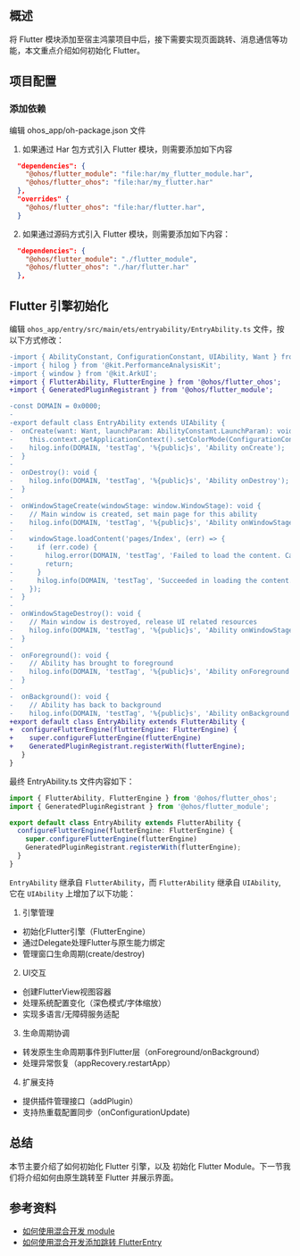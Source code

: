 ## 概述

将 Flutter 模块添加至宿主鸿蒙项目中后，接下需要实现页面跳转、消息通信等功能，本文重点介绍如何初始化 Flutter。


## 项目配置


### 添加依赖

编辑 ohos_app/oh-package.json 文件

1. 如果通过 Har 包方式引入 Flutter 模块，则需要添加如下内容

```json
  "dependencies": {
    "@ohos/flutter_module": "file:har/my_flutter_module.har",
    "@ohos/flutter_ohos": "file:har/my_flutter.har"
  },
  "overrides" {
    "@ohos/flutter_ohos": "file:har/flutter.har",
  }
```

2. 如果通过源码方式引入 Flutter 模块，则需要添加如下内容：

```json
  "dependencies": {
    "@ohos/flutter_module": "./flutter_module",
    "@ohos/flutter_ohos": "./har/flutter.har"
  },
```

## Flutter 引擎初始化

编辑 `ohos_app/entry/src/main/ets/entryability/EntryAbility.ts` 文件，按以下方式修改：

```diff
-import { AbilityConstant, ConfigurationConstant, UIAbility, Want } from '@kit.AbilityKit';
-import { hilog } from '@kit.PerformanceAnalysisKit';
-import { window } from '@kit.ArkUI';
+import { FlutterAbility, FlutterEngine } from '@ohos/flutter_ohos';
+import { GeneratedPluginRegistrant } from '@ohos/flutter_module';

-const DOMAIN = 0x0000;
-
-export default class EntryAbility extends UIAbility {
-  onCreate(want: Want, launchParam: AbilityConstant.LaunchParam): void {
-    this.context.getApplicationContext().setColorMode(ConfigurationConstant.ColorMode.COLOR_MODE_NOT_SET);
-    hilog.info(DOMAIN, 'testTag', '%{public}s', 'Ability onCreate');
-  }
-
-  onDestroy(): void {
-    hilog.info(DOMAIN, 'testTag', '%{public}s', 'Ability onDestroy');
-  }
-
-  onWindowStageCreate(windowStage: window.WindowStage): void {
-    // Main window is created, set main page for this ability
-    hilog.info(DOMAIN, 'testTag', '%{public}s', 'Ability onWindowStageCreate');
-
-    windowStage.loadContent('pages/Index', (err) => {
-      if (err.code) {
-        hilog.error(DOMAIN, 'testTag', 'Failed to load the content. Cause: %{public}s', JSON.stringify(err));
-        return;
-      }
-      hilog.info(DOMAIN, 'testTag', 'Succeeded in loading the content.');
-    });
-  }
-
-  onWindowStageDestroy(): void {
-    // Main window is destroyed, release UI related resources
-    hilog.info(DOMAIN, 'testTag', '%{public}s', 'Ability onWindowStageDestroy');
-  }
-
-  onForeground(): void {
-    // Ability has brought to foreground
-    hilog.info(DOMAIN, 'testTag', '%{public}s', 'Ability onForeground');
-  }
-
-  onBackground(): void {
-    // Ability has back to background
-    hilog.info(DOMAIN, 'testTag', '%{public}s', 'Ability onBackground');
+export default class EntryAbility extends FlutterAbility {
+  configureFlutterEngine(flutterEngine: FlutterEngine) {
+    super.configureFlutterEngine(flutterEngine)
+    GeneratedPluginRegistrant.registerWith(flutterEngine);
   }
}
```

最终 EntryAbility.ts 文件内容如下：

```ts
import { FlutterAbility, FlutterEngine } from '@ohos/flutter_ohos';
import { GeneratedPluginRegistrant } from '@ohos/flutter_module';

export default class EntryAbility extends FlutterAbility {
  configureFlutterEngine(flutterEngine: FlutterEngine) {
    super.configureFlutterEngine(flutterEngine)
    GeneratedPluginRegistrant.registerWith(flutterEngine);
  }
}
```

`EntryAbility` 继承自 `FlutterAbility`，而 `FlutterAbility` 继承自 `UIAbility`, 它在 `UIAbility` 上增加了以下功能：


1. 引擎管理
  - 初始化Flutter引擎（FlutterEngine）
  - 通过Delegate处理Flutter与原生能力绑定
  - 管理窗口生命周期(create/destroy)
2. UI交互
  - 创建FlutterView视图容器
  - 处理系统配置变化（深色模式/字体缩放）
  - 实现多语言/无障碍服务适配
3. 生命周期协调
  - 转发原生生命周期事件到Flutter层（onForeground/onBackground）
  - 处理异常恢复（appRecovery.restartApp）
4. 扩展支持
  - 提供插件管理接口（addPlugin）
  - 支持热重载配置同步（onConfigurationUpdate)


## 总结

本节主要介绍了如何初始化 Flutter 引擎，以及 初始化 Flutter Module。下一节我们将介绍如何由原生跳转至 Flutter 并展示界面。

## 参考资料

- [如何使用混合开发 module](https://gitcode.com/openharmony-sig/flutter_samples/blob/br_3.7.12-ohos-1.1.0/ohos/docs/04_development/%E5%A6%82%E4%BD%95%E4%BD%BF%E7%94%A8%E6%B7%B7%E5%90%88%E5%BC%80%E5%8F%91%20module.md)
- [如何使用混合开发添加跳转 FlutterEntry](https://gitcode.com/openharmony-sig/flutter_samples/blob/br_3.7.12-ohos-1.1.0/ohos/docs/04_development/%E5%A6%82%E4%BD%95%E4%BD%BF%E7%94%A8%E6%B7%B7%E5%90%88%E5%BC%80%E5%8F%91%E6%B7%BB%E5%8A%A0%E8%B7%B3%E8%BD%AC%20FlutterEntry.md)